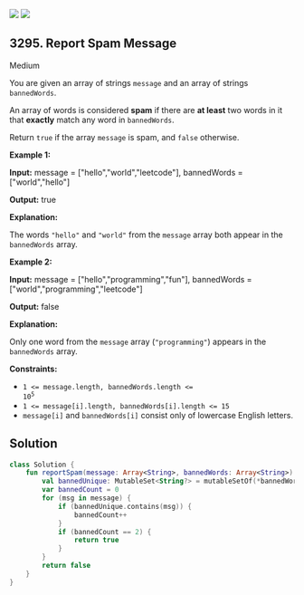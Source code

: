 [![](https://img.shields.io/github/stars/javadev/LeetCode-in-Kotlin?label=Stars&style=flat-square)](https://github.com/javadev/LeetCode-in-Kotlin)
[![](https://img.shields.io/github/forks/javadev/LeetCode-in-Kotlin?label=Fork%20me%20on%20GitHub%20&style=flat-square)](https://github.com/javadev/LeetCode-in-Kotlin/fork)

## 3295\. Report Spam Message

Medium

You are given an array of strings `message` and an array of strings `bannedWords`.

An array of words is considered **spam** if there are **at least** two words in it that **exactly** match any word in `bannedWords`.

Return `true` if the array `message` is spam, and `false` otherwise.

**Example 1:**

**Input:** message = ["hello","world","leetcode"], bannedWords = ["world","hello"]

**Output:** true

**Explanation:**

The words `"hello"` and `"world"` from the `message` array both appear in the `bannedWords` array.

**Example 2:**

**Input:** message = ["hello","programming","fun"], bannedWords = ["world","programming","leetcode"]

**Output:** false

**Explanation:**

Only one word from the `message` array (`"programming"`) appears in the `bannedWords` array.

**Constraints:**

*   <code>1 <= message.length, bannedWords.length <= 10<sup>5</sup></code>
*   `1 <= message[i].length, bannedWords[i].length <= 15`
*   `message[i]` and `bannedWords[i]` consist only of lowercase English letters.

## Solution

```kotlin
class Solution {
    fun reportSpam(message: Array<String>, bannedWords: Array<String>): Boolean {
        val bannedUnique: MutableSet<String?> = mutableSetOf(*bannedWords)
        var bannedCount = 0
        for (msg in message) {
            if (bannedUnique.contains(msg)) {
                bannedCount++
            }
            if (bannedCount == 2) {
                return true
            }
        }
        return false
    }
}
```